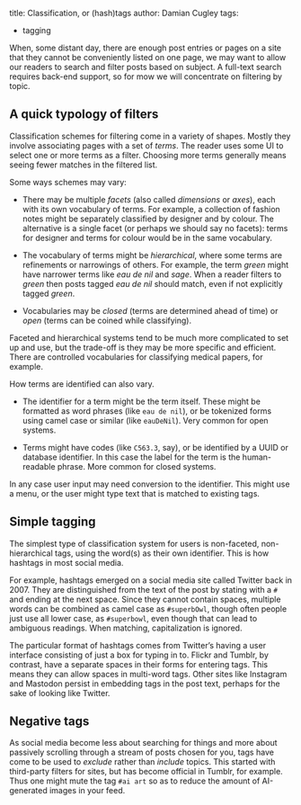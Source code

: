 title: Classification, or (hash)tags
author: Damian Cugley
tags:
- tagging

When, some distant day, there are enough post entries or pages on a site that
they cannot be conveniently listed on one page, we may want to allow our
readers to search and filter posts based on subject. A full-text search
requires back-end support, so for mow we will concentrate on filtering by topic.

## A quick typology of filters

Classification schemes for filtering come in a variety of shapes. Mostly they
involve associating pages with a set of _terms_. The reader uses some UI to
select one or more terms as a filter. Choosing more terms generally means
seeing fewer matches in the filtered list.

Some ways schemes may vary:

- There may be multiple _facets_ (also called _dimensions_ or _axes_), each
  with its own vocabulary of terms. For example, a collection of fashion
  notes might be separately classified by designer and by colour. The
  alternative is a single facet (or perhaps we should say no facets): terms
  for designer and terms for colour would be in the same vocabulary.

- The vocabulary of terms might be _hierarchical_, where some terms are
  refinements or narrowings of others. For example, the term _green_ might
  have narrower terms like  _eau de nil_ and _sage_. When a reader filters
  to _green_ then posts tagged _eau de nil_ should match, even if not
  explicitly tagged _green_.

- Vocabularies may be _closed_ (terms are determined ahead of time)
  or _open_ (terms can be coined while classifying).

Faceted and hierarchical systems tend to be much more complicated to set up
and use, but the trade-off is they may be more specific and efficient. There
are controlled vocabularies for classifying medical papers, for example.


How terms are identified can also vary.

- The identifier for a term might be the term itself. These might be formatted
  as word phrases (like `eau de nil`), or be tokenized forms using camel case
  or similar (like `eauDeNil`). Very common for open systems.

- Terms might have codes (like `C563.3`, say), or be identified by a
  UUID or database identifier. In this case the label for the term is
  the human-readable phrase. More common for closed systems.

In any case user input may need conversion to the identifier. This might
use a menu, or the user might type text that is matched to existing tags.

## Simple tagging

The simplest type of classification system  for users is non-faceted,
non-hierarchical tags, using the word(s) as their own identifier. This is how
hashtags in most social media.

For example, hashtags emerged on a social media site called Twitter back in
2007. They are distinguished from the text of the post by stating with a `#`
and ending at the next space. Since they cannot contain spaces, multiple words
can be combined as camel case as `#superbOwl`, though often people just
use all lower case, as `#superbowl`, even though that can lead to ambiguous
readings. When matching, capitalization is ignored.

The particular format of hashtags comes from Twitter’s having a user interface
consisting of just a box for typing in to.
Flickr and Tumblr, by contrast, have a separate spaces in their forms for entering tags.
This means they can allow spaces in multi-word tags. Other sites like Instagram
and Mastodon persist in embedding tags in the post text, perhaps for the sake of
looking like Twitter.

## Negative tags

As social media become less about searching for things and more about
passively scrolling through a stream of posts chosen for you, tags have come
to be used to _exclude_ rather than _include_ topics. This started with
third-party filters for sites, but has become official in Tumblr, for example.
Thus one might mute the tag `#ai art` so as to reduce the amount of AI-generated
images in your feed.

